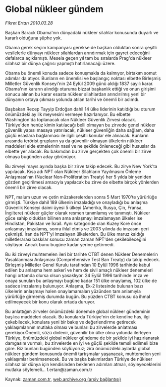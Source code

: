 # Global nükleer gündem

*Fikret Ertan 2010.03.28*

<tr><td class="metin" colspan="2" style="padding-top: 20px; padding-left: 5px; ">Başkan Barack Obama'nın dünyadaki nükleer silahlar konusunda duyarlı ve kararlı olduğuna şüphe yok.</td></tr><tr><td class="metin" colspan="2" style="padding-top: 20px; padding-left: 5px; "><p>Obama gerek seçim kampanyası gerekse de başkan olduktan sonra çeşitli vesilelerle dünyayı nükleer silahlardan arındırmak için gayret edeceğini defalarca açıklamıştı. Mesela geçen yıl tam bu sıralarda Prag'da nükleer silahsız bir dünya çağrısı yapmıştı hatırlanacağı üzere.
<p>Obama bu önemli konuda sadece konuşmakla da kalmıyor, birtakım somut adımlar da atıyor. Bunların en önemlisi ve başlangıç noktası elbette Birleşmiş Milletler Güvenlik Konseyi'nin 24 Eylül 2009 günü aldığı 1837 sayılı karar. Obama'nın kararın alındığı oturuma bizzat başkanlık ettiği ve onun girişimi sonucu alınan bu karar esasta nükleer silahlardan arındırılmış yeni bir dünyanın ortaya çıkması yolunda atılan tarihi ve önemli bir adımdı.
<p>Başbakan Recep Tayyip Erdoğan dahil 14 ülke liderinin katıldığı bu oturum önümüzdeki ay ilk meyvesini vermeye hazırlanıyor. Bu elbette Washington'da toplanacak olan Nükleer Güvenlik Zirvesi olacak. Türkiye'den henüz kimin katılacağı belli olmayan bu zirvede genel nükleer güvenlik yapısı masaya yatırılacak, nükleer güvenliğin daha sağlam, daha güçlü esaslara bağlanması ile ilgili çeşitli konular ele alınacak. Bunların arasında terörist grupların ya da güvenilir olmayan ülkelerin nükleer maddeleri elde etmelerinin nasıl ve ne şekilde önleneceği gibi hususlar da elbette yer alacak. Bu bakımdan bu zirve gerçekten çok önemli bir zirve olmaya bugünden aday görünüyor.
<p> Bu zirveyi mayıs ayında başka bir zirve takip edecek. Bu zirve New York'ta yapılacak. Kısa adı NPT olan Nükleer Silahların Yayılmasını Önleme Anlaşması'nın (Nuclear Non-Proliferation Treaty) her 5 yılda bir yeniden gözden geçirilmesi amacıyla yapılacak bu zirve de elbette birçok yönlerden önemli bir zirve olacak.
<p>NPT, malum uzun ve çetin müzakerelerden sonra 5 Mart 1970'te yürürlüğe girmişti. Türkiye dahil 189 ülkenin imzaladığı ve onayladığı bu anlaşma Güvenlik Konseyi daimi üyesi 5 ülkeyi (Amerika, Rusya, Çin, Fransa, İngiltere) nükleer güçler olarak resmen tanımlamış ve tanımıştı. Nükleer güce sahip oldukları bilinen ama anlaşmayı imzalamayan ülkeler ise Hindistan, Pakistan ve İsrail. Aynı kategoride olan Kuzey Kore önce anlaşmayı imzalamış, sonra ihlal etmiş ve 2003 yılında da imzasını geri çekmişti. İran da NPT'yi imzalayan ülkelerden. Bu ülke maruz kaldığı milletlerarası baskılar sonucu zaman zaman NPT'den çekilebileceğini söylüyor. Ancak bunu bugüne kadar yerine getirmedi.
<p>Bu iki zirveyi muhtemelen ileri bir tarihte CTBT denen Nükleer Denemelerin Yasaklanması Anlaşması (Comprehensive Test Ban Treaty) da takip edecek. Birleşmiş Milletler Genel Kurulu tarafından 10 Eylül 1996 tarihinde kabul edilen bu anlaşma hem askerî ve hem de sivil amaçlı nükleer denemeleri hangi ortamda olursa olsun yasaklıyor. 24 Eylül 1996 tarihinde imza ve onaya sunulan bu anlaşmayı bugüne kadar 151 ülke onaylamış, 102 ülke de sadece imzalamış bulunuyor. Anlaşma, Ek-2 listesinde bulunan bazı ülkelerin anlaşmayı halen onaylamamaları yüzünden tam anlamıyla yürürlüğe girmemiş durumda bugün. Bu yüzden CTBT konusu da ihmal edilmeyecek bir konu olarak ortada duruyor.
<p>Bu anlattığım zirveler önümüzdeki dönemde global nükleer gündeminin başlıca maddeleri olacak. Bu konularda Türkiye'nin de kendine has, ilgi çekebilecek, konulara yeni bir bakış ve değerlendirme getirecek yaklaşımlarının mutlaka olması ve bunları bu zirvelerde anlatması gerekiyor.Önemli, sözü dinlenir, güvenilir bir ülke olma yolunda ilerleyen Türkiye, önümüzdeki global nükleer gündeme de bir şekilde iyi hazırlanarak damgasını vurmalı, bu zirvelerde en iyi ve güçlü şekilde temsil edilmeli bize göre. Biz bunları bugünden söylüyoruz; zira önümüzdeki aylarda global nükleer gündem konusunda önemli tartışmalar yaşanacak, muhtemelen yeni yaklaşımlar benimsenecek. Bu ve başka bakımlardan Türkiye de nükleer silahsız bir dünya için kendisinden beklenen adımları atmalı, söyleyeceklerini mutlaka söylemeli... f.ertan@zaman.com.tr<br/></p></p></p></p></p></p></p></td></tr>

Kaynak: [zaman.com.tr](http://zaman.com.tr/yazar.do?yazino=966553), [web.archive.org (arşiv bağlantısı)](http://web.archive.org/web/20100416055946/http://zaman.com.tr:80/yazar.do?yazino=966553)
